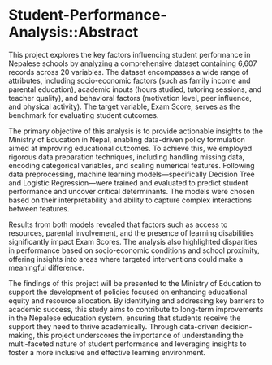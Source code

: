 # Student-Performance-Analysis::Abstract
This project explores the key factors influencing student performance in Nepalese schools by analyzing a comprehensive dataset containing 6,607 records across 20 variables. The dataset encompasses a wide range of attributes, including socio-economic factors (such as family income and parental education), academic inputs (hours studied, tutoring sessions, and teacher quality), and behavioral factors (motivation level, peer influence, and physical activity). The target variable, Exam Score, serves as the benchmark for evaluating student outcomes.

The primary objective of this analysis is to provide actionable insights to the Ministry of Education in Nepal, enabling data-driven policy formulation aimed at improving educational outcomes. To achieve this, we employed rigorous data preparation techniques, including handling missing data, encoding categorical variables, and scaling numerical features. Following data preprocessing, machine learning models—specifically Decision Tree and Logistic Regression—were trained and evaluated to predict student performance and uncover critical determinants. The models were chosen based on their interpretability and ability to capture complex interactions between features.

Results from both models revealed that factors such as access to resources, parental involvement, and the presence of learning disabilities significantly impact Exam Scores. The analysis also highlighted disparities in performance based on socio-economic conditions and school proximity, offering insights into areas where targeted interventions could make a meaningful difference.

The findings of this project will be presented to the Ministry of Education to support the development of policies focused on enhancing educational equity and resource allocation. By identifying and addressing key barriers to academic success, this study aims to contribute to long-term improvements in the Nepalese education system, ensuring that students receive the support they need to thrive academically. Through data-driven decision-making, this project underscores the importance of understanding the multi-faceted nature of student performance and leveraging insights to foster a more inclusive and effective learning environment.


